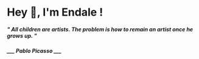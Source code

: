 <h1 title="head"> Hey 👋, I'm Endale !</h1>

**<h5><i>" All children are artists. The problem is how to remain an artist once he grows up. "</i></h5>**

*<b>___ Pablo Picasso ___</b>*
